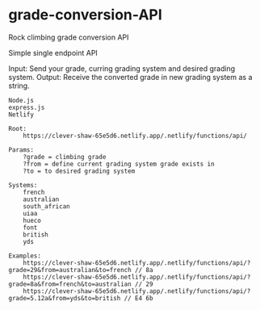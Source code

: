 # grade-conversion-API
Rock climbing grade conversion API

Simple single endpoint API

Input:
    Send your grade, curring grading system and desired grading system.
Output:
    Receive the converted grade in new grading system as a string.

    Node.js
    express.js
    Netlify

    Root:
        https://clever-shaw-65e5d6.netlify.app/.netlify/functions/api/

    Params:
        ?grade = climbing grade
        ?from = define current grading system grade exists in
        ?to = to desired grading system

    Systems:
        french
        australian
        south_african
        uiaa
        hueco
        font
        british
        yds

    Examples:
        https://clever-shaw-65e5d6.netlify.app/.netlify/functions/api/?grade=29&from=australian&to=french // 8a
        https://clever-shaw-65e5d6.netlify.app/.netlify/functions/api/?grade=8a&from=french&to=australian // 29
        https://clever-shaw-65e5d6.netlify.app/.netlify/functions/api/?grade=5.12a&from=yds&to=british // E4 6b
